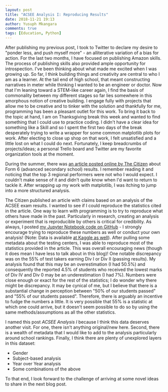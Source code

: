 ```yaml
---
layout: post
title: "ACSEE Analysis I: Reproducing Results"
date: 2018-11-21 19:13
author: Yusuph Mkangara
comments: true
tags: [Education, Python]
---
```

After publishing my previous post, I took to Twitter to declare my desire to "ponder less, and push myself more" - an alliterative variation of a bias for action. For the last two months, I have focused on publishing Amazon skills. The process of publishing skills also provided ample opportunity for introspection. I've been thinking about what made me excited when I was growing up. So far, I think building things and creativity are central to who I am as a learner. At the tail end of high school, that meant constructing narratives in meter while thinking I wanted to be an engineer or doctor. Now that I'm leaning toward a STEM-like career again, I find the basis of commonality between my different stages so far lies somewhere in this amorphous notion of creative building. I engage fully with projects that allow me to be creative and to tinker with the solution and thankfully for me, programming has been a pleasant outlet for this work. To bring it back to the topic at hand, I am on Thanksgiving break this week and wanted to find something that I could use to practice coding. I didn't have a clear idea for something like a Skill and so I spent the first two days of the break desperately trying to write a wrapper for some common matplotlib plots for work. After electing to close up shop on that work, I felt unsatisfied and a little lost on what I could do next. Fortunately, I keep breadcrumbs of projects/ideas; a personal Trello board and Twitter are my favorite organization tools at the moment.<!--more-->

During the summer, there was <a href="https://www.thecitizen.co.tz/magazine/success/-Understanding-Form-Six-regional-results-puzzle/1843788-4690616-rcjhhd/index.html" target="_blank" rel="noopener">an article posted online by The Citizen</a> about Form 6 (advanced secondary school) results. I remember reading it and noticing that the top 3 regional performers were not who I would expect. I couldn't make sense of it and didn't quite know when I'd want to return to tackle it. After wrapping up my work with matplotlib, I was itching to jump into a more structured analysis.

The Citizen published an article with claims based on an analysis of the ACSEE exam results. I wanted to see if I could reproduce the statistics cited in the article. One way to learn with programming is to try to reproduce what others have made in the past. Particularly in research, creating an analysis or experiment that is reproducible by others is critical for credibility. As always, I posted <a href="https://github.com/yo-my-bard/Scraping-NECTA/blob/master/Reproducing_The_Citizen_Article.ipynb" target="_blank" rel="noopener">my Jupyter Notebook code on GitHub</a> - I strongly encourage trying to reproduce these numbers as well or conduct your own analysis! (Note: Data is available <a href="https://www.kaggle.com/yusuph/necta-test-results" target="_blank" rel="noopener">at Kaggle as well</a>). After pulling some metadata about the testing centers, I was able to reproduce most of the statistics provided in the article. This was overall encouraging news (though it does mean I have less to talk about in this blog)! One notable discrepancy was on the 55% of test takers earning Div I or Div II (passing results). My analysis found that this may be an overestimation (I had 50.5%) and consequently the reported 4.5% of students who received the lowest marks of Div IV and Div 0 may be an underestimation (I had 7%). Numbers were close enough or exact for the rest of the statistics; I do wonder why there might be discrepancy. It may be cynical of me, but I believe that there is a substantial change in perception between "50% of our students passed" and "55% of our students passed". Therefore, there is arguably an incentive to fudge the numbers a little. It is very possible that 55% is a statistic at which one could arrive, but it doesn't seem possible to do so by using the same methods/assumptions as all the other statistics.

I named this post <em>ACSEE Analysis I</em> because I think this data deserves another visit. For one, there isn't anything original/new here. Second, there is a wealth of metadata that I would like to add to the analysis particularly around school rankings. Finally, I think there are plenty of unexplored layers in this dataset:
<ul>
	<li>Gender</li>
	<li>Subject-based analysis</li>
	<li>Year over Year analysis</li>
	<li>Some combinations of the above</li>
</ul>
To that end, I look forward to the challenge of arriving at some novel ideas to share in the next blog post.
